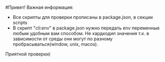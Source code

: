 #Привет! Важная информация:
- Все скрипты для проверки прописаны в package.json, в секции scripts
- В скрипт "cli:env" в package.json нужно передать env переменные любым удобным вам способом. 
Не хардкодил значения т.к. в зависимости от среды они могут по разному пробрасываться(window, unix, macos).

Приятной проверки) 
